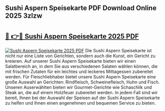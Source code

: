 ## Sushi Aspern Speisekarte PDF Download Online 2025 3zlzw

# <h2><a href="http://gcb9kh9.nevu.top/?p=Sushi+Aspern+Speisekarte">🔗 👉🔴 Sushi Aspern Speisekarte 2025 PDF</a></h2>

[![Sushi Aspern Speisekarte 2025 PDF](https://i.imgur.com/dBaPXMq.png)](http://gcb9kh9.nevu.top/?p=Sushi+Aspern+Speisekarte)
Die Sushi Aspern Speisekarte ist nicht nur eine Liste von Gerichten, sondern auch die Kunst, ein Gericht zu kreieren. Auf unserer Sushi Aspern Speisekarte bieten wir einen Salatbereich an, in dem Sie aus verschiedenen Salaten wählen können, die mit frischen Zutaten für ein leichtes und leckeres Mittagessen zubereitet werden. Für Fleischliebhaber bietet unsere Sushi Aspern Speisekarte eine große Auswahl an Gerichten: Rindfleisch, Schweinefleisch, Huhn und Fisch. Unseren Auserwählten bieten wir Gourmet-Gerichte wie Schaschlik und Steak an, die auf einem Holzfeuer zubereitet werden. In jedem Fall sind wir bereit, Ihnen bei der Auswahl der Speisen auf der Sushi Aspern Speisekarte zu helfen und Ihnen einen angenehmen und bequemen Service zu bieten.
